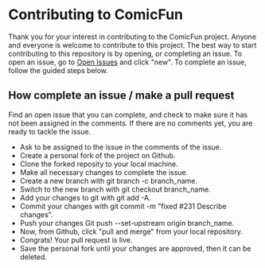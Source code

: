 # Contributing to ComicFun

Thank you for your interest in contributing to the ComicFun project.  Anyone and everyone is welcome to contribute to this project.  The best way to start contributing to this repository is by opening, or completing an issue.  To open an issue, go to [Open Issues](https://github.com/brandonbyr4/comicfun/issues) and click "new".  To complete an issue, follow the guided steps below.

## How complete an issue / make a pull request

Find an open issue that you can complete, and check to make sure it has not been assigned in the comments.  If there are no comments yet, you are ready to tackle the issue.

- Ask to be assigned to the issue in the comments of the issue.
- Create a personal fork of the project on Github.
- Clone the forked reposity to your local machine.
- Make all necessary changes to complete the issue.
- Create a new branch with git branch -c branch_name.
- Switch to the new branch with git checkout branch_name.
- Add your changes to git with git add -A.
- Commit your changes with git commit -m "fixed #231 Describe changes".
- Push your changes Git push --set-upstream origin branch_name.
- Now, from Github, click "pull and merge" from your local repository.
- Congrats! Your pull request is live.
- Save the personal fork until your changes are approved, then it can be deleted.
